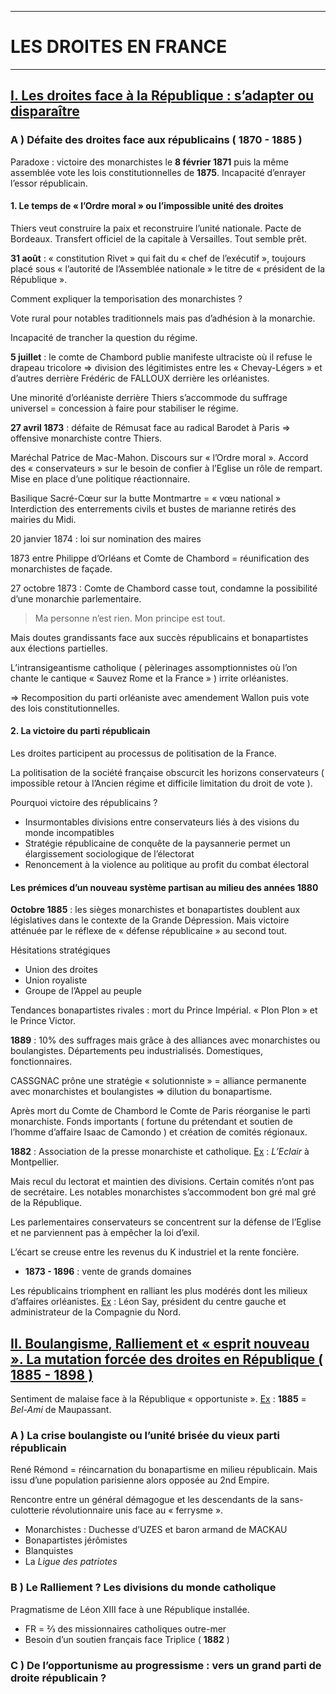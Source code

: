 ***
# LES DROITES EN FRANCE
***
## <u>I. Les droites face à la République : s’adapter ou disparaître</u> 

### A ) Défaite des droites face aux républicains ( 1870 - 1885 )

Paradoxe : victoire des monarchistes le **8 février 1871** puis la même assemblée vote les lois constitutionnelles de **1875**. Incapacité d’enrayer l’essor républicain. 

#### 1. Le temps de « l’Ordre moral » ou l’impossible unité des droites

Thiers veut construire la paix et reconstruire l’unité nationale. Pacte de Bordeaux. Transfert officiel de la capitale à Versailles. Tout semble prêt. 

**31 août** : « constitution Rivet » qui fait du « chef de l’exécutif », toujours placé sous « l’autorité de l’Assemblée nationale » le titre de « président de la République ». 

Comment expliquer la temporisation des monarchistes ? 

Vote rural pour notables traditionnels mais pas d’adhésion à la monarchie. 

Incapacité de trancher la question du régime. 

**5 juillet** : le comte de Chambord publie manifeste ultraciste où il refuse le drapeau tricolore ⇒ division des légitimistes entre les « Chevay-Légers » et d’autres derrière Frédéric de FALLOUX derrière les orléanistes. 

Une minorité d’orléaniste derrière Thiers s’accommode du suffrage universel = concession à faire pour stabiliser le régime. 

**27 avril 1873** : défaite de Rémusat face au radical Barodet à Paris ⇒ offensive monarchiste contre Thiers. 

Maréchal Patrice de Mac-Mahon. Discours sur « l’Ordre moral ». Accord des « conservateurs » sur le besoin de confier à l’Eglise un rôle de rempart. Mise en place d’une politique réactionnaire.  

Basilique Sacré-Cœur sur la butte Montmartre = « vœu national »
Interdiction des enterrements civils et bustes de marianne retirés des mairies du Midi. 

20 janvier 1874 : loi sur nomination des maires

1873 entre Philippe d’Orléans et Comte de Chambord = réunification des monarchistes de façade. 

27 octobre 1873 : Comte de Chambord casse tout, condamne la possibilité d’une monarchie parlementaire. 

> Ma personne n’est rien. Mon principe est tout. 

Mais doutes grandissants face aux succès républicains et bonapartistes aux élections partielles. 

L’intransigeantisme catholique ( pèlerinages assomptionnistes où l’on chante le cantique « Sauvez Rome et la France » ) irrite orléanistes. 

⇒ Recomposition du parti orléaniste avec amendement Wallon puis vote des lois constitutionnelles. 

#### 2. La victoire du parti républicain 

Les droites participent au processus de politisation de la France. 

La politisation de la société française obscurcit les horizons conservateurs ( impossible retour à l’Ancien régime et difficile limitation du droit de vote ).

Pourquoi victoire des républicains ? 
- Insurmontables divisions entre conservateurs liés à des visions du monde incompatibles 
- Stratégie républicaine de conquête de la paysannerie permet un élargissement sociologique de l’électorat 
- Renoncement à la violence au politique au profit du combat électoral 

#### Les prémices d’un nouveau système partisan au milieu des années 1880 

**Octobre 1885** : les sièges monarchistes et bonapartistes doublent aux législatives dans le contexte de la Grande Dépression. Mais victoire atténuée par le réflexe de « défense républicaine » au second tout. 

Hésitations stratégiques 
- Union des droites 
- Union royaliste 
- Groupe de l’Appel au peuple 

Tendances bonapartistes rivales : mort du Prince Impérial. « Plon Plon » et le Prince Victor. 



**1889** : 10% des suffrages mais grâce à des alliances avec monarchistes ou boulangistes. Départements peu industrialisés. Domestiques, fonctionnaires. 

CASSGNAC prône une stratégie « solutionniste » = alliance permanente avec monarchistes et boulangistes ⇒ dilution du bonapartisme. 

Après mort du Comte de Chambord le Comte de Paris réorganise le parti monarchiste. Fonds importants ( fortune du prétendant et soutien de l’homme d’affaire Isaac de Camondo ) et création de comités régionaux. 

**1882** : Association de la presse monarchiste et catholique. <u>Ex</u> : *L’Eclair* à Montpellier. 

Mais recul du lectorat et maintien des divisions. Certain comités n’ont pas de secrétaire. Les notables monarchistes s’accommodent bon gré mal gré de la République. 

Les parlementaires conservateurs se concentrent sur la défense de l’Eglise et ne parviennent pas à empêcher la loi d’exil. 

L’écart se creuse entre les revenus du K industriel et la rente foncière. 
- **1873 - 1896** : vente de grands domaines 

Les républicains triomphent en ralliant les plus modérés dont les milieux d’affaires orléanistes. <u>Ex</u> : Léon Say, président du centre gauche et administrateur de la Compagnie du Nord. 

## <u>II. Boulangisme, Ralliement et « esprit nouveau ». La mutation forcée des droites en République ( 1885 - 1898 )</u> 

Sentiment de malaise face à la République « opportuniste ». <u>Ex</u> : **1885** = *Bel-Ami* de Maupassant. 

### A ) La crise boulangiste ou l’unité brisée du vieux parti républicain 

René Rémond = réincarnation du bonapartisme en milieu républicain. Mais issu d’une population parisienne alors opposée au 2nd Empire. 

Rencontre entre un général démagogue et les descendants de la sans-culotterie révolutionnaire unis face au « ferrysme ». 

- Monarchistes : Duchesse d’UZES et baron armand de MACKAU
- Bonapartistes jérômistes
- Blanquistes 
- La *Ligue des patriotes* 

### B ) Le Ralliement ? Les divisions du monde catholique

Pragmatisme de Léon XIII face à une République installée. 
- FR = ⅔ des missionnaires catholiques outre-mer
- Besoin d’un soutien français face Triplice ( **1882** )

### C ) De l’opportunisme au progressisme : vers un grand parti de droite républicain ? 

